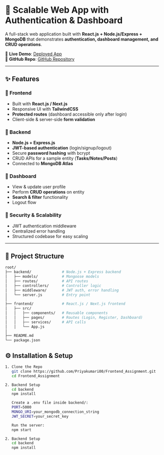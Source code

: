 # 🚀 Scalable Web App with Authentication & Dashboard

A full-stack web application built with **React.js + Node.js/Express + MongoDB** that demonstrates **authentication, dashboard management, and CRUD operations**.  

🔗 **Live Demo**: [Deployed App](https://frontend-assignment-kisl0bls6-priyas-projects-5826c70e.vercel.app/login)  
📂 **GitHub Repo**: [GitHub Repository](https://github.com/Priyakumari00/Frontend_Assignment)  

---

## ✨ Features

### 🔹 Frontend
- Built with **React.js / Next.js**
- Responsive UI with **TailwindCSS**
- **Protected routes** (dashboard accessible only after login)
- Client-side & server-side **form validation**

### 🔹 Backend
- **Node.js + Express.js**
- **JWT-based authentication** (login/signup/logout)
- Secure **password hashing** with bcrypt
- CRUD APIs for a sample entity (**Tasks/Notes/Posts**)
- Connected to **MongoDB Atlas**

### 🔹 Dashboard
- View & update user profile
- Perform **CRUD operations** on entity
- **Search & filter** functionality
- Logout flow

### 🔹 Security & Scalability
- JWT authentication middleware
- Centralized error handling
- Structured codebase for easy scaling

---

## 📂 Project Structure
```bash
root/
├── backend/              # Node.js + Express backend
│   ├── models/           # Mongoose models
│   ├── routes/           # API routes
│   ├── controllers/      # Controller logic
│   ├── middleware/       # JWT auth, error handling
│   └── server.js         # Entry point
│
├── frontend/             # React.js / Next.js frontend
│   ├── src/
│   │   ├── components/   # Reusable components
│   │   ├── pages/        # Routes (Login, Register, Dashboard)
│   │   ├── services/     # API calls
│   │   └── App.js
│
├── README.md
└── package.json
```
## ⚙️ Installation & Setup
```bash
1. Clone the Repo
   git clone https://github.com/Priyakumari00/Frontend_Assignment.git
   cd Frontend_Assignment
```
```bash
2. Backend Setup
   cd backend
   npm install
```
```bash
   Create a .env file inside backend/:
   PORT=5000
   MONGO_URI=your_mongodb_connection_string
   JWT_SECRET=your_secret_key

```
```bash
   Run the server:
   npm start

```
```bash
2. Backend Setup
   cd backend
   npm install
```

